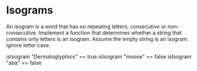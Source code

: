 # Isograms

An isogram is a word that has no repeating letters, consecutive or non-consecutive. Implement a function that determines whether a string that contains only letters is an isogram. Assume the empty string is an isogram. Ignore letter case.

isIsogram "Dermatoglyphics" == true
isIsogram "moose" == false
isIsogram "aba" == false


